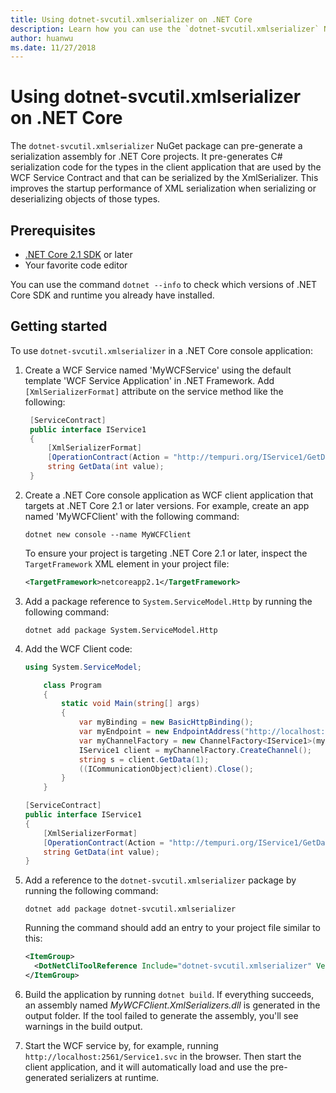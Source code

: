 ```yaml
---
title: Using dotnet-svcutil.xmlserializer on .NET Core
description: Learn how you can use the `dotnet-svcutil.xmlserializer` NuGet package to pre-generate a serialization assembly for .NET Core projects.
author: huanwu
ms.date: 11/27/2018
---
```

# Using dotnet-svcutil.xmlserializer on .NET Core

The `dotnet-svcutil.xmlserializer` NuGet package can pre-generate a serialization assembly for .NET Core projects. It pre-generates C# serialization code for the types in the client application that are used by the WCF Service Contract and that can be serialized by the XmlSerializer. This improves the startup performance of XML serialization when serializing or deserializing objects of those types.

## Prerequisites

* [.NET Core 2.1 SDK](https://www.microsoft.com/net/download) or later
* Your favorite code editor

You can use the command `dotnet --info` to check which versions of .NET Core SDK and runtime you already have installed.

## Getting started

To use `dotnet-svcutil.xmlserializer` in a .NET Core console application:

1. Create a WCF Service named 'MyWCFService' using the default template 'WCF Service Application' in .NET Framework. Add `[XmlSerializerFormat]` attribute on the service method like the following:

   ```csharp
    [ServiceContract]
    public interface IService1
    {
        [XmlSerializerFormat]
        [OperationContract(Action = "http://tempuri.org/IService1/GetData", ReplyAction = "http://tempuri.org/IService1/GetDataResponse")]
        string GetData(int value);
    }
    ```

2. Create a .NET Core console application as WCF client application that targets at .NET Core 2.1 or later versions. For example, create an app named 'MyWCFClient' with the following command:

    ```console
    dotnet new console --name MyWCFClient
    ```

    To ensure your project is targeting .NET Core 2.1 or later, inspect the `TargetFramework` XML element in your project file:

    ```xml
    <TargetFramework>netcoreapp2.1</TargetFramework>
    ```

3. Add a package reference to `System.ServiceModel.Http` by running the following command:

    ```console
    dotnet add package System.ServiceModel.Http
    ```

4. Add the WCF Client code:

    ```csharp
    using System.ServiceModel;

        class Program
        {
            static void Main(string[] args)
            {
                var myBinding = new BasicHttpBinding();
                var myEndpoint = new EndpointAddress("http://localhost:2561/Service1.svc"); //Fill your service url here
                var myChannelFactory = new ChannelFactory<IService1>(myBinding, myEndpoint);
                IService1 client = myChannelFactory.CreateChannel();
                string s = client.GetData(1);
                ((ICommunicationObject)client).Close();
            }
        }

    [ServiceContract]
    public interface IService1
    {
        [XmlSerializerFormat]
        [OperationContract(Action = "http://tempuri.org/IService1/GetData", ReplyAction = "http://tempuri.org/IService1/GetDataResponse")]
        string GetData(int value);
    }
    ```

5. Add a reference to the `dotnet-svcutil.xmlserializer` package by running the following command:
  
    ```console
    dotnet add package dotnet-svcutil.xmlserializer
    ```

    Running the command should add an entry to your project file similar to this:
  
    ```xml
    <ItemGroup>
      <DotNetCliToolReference Include="dotnet-svcutil.xmlserializer" Version="1.0.0" />
    </ItemGroup>
    ```

6. Build the application by running `dotnet build`. If everything succeeds, an assembly named *MyWCFClient.XmlSerializers.dll* is generated in the output folder. If the tool failed to generate the assembly, you'll see warnings in the build output.

7. Start the WCF service by, for example, running `http://localhost:2561/Service1.svc` in the browser. Then start the client application, and it will automatically load and use the pre-generated serializers at runtime.